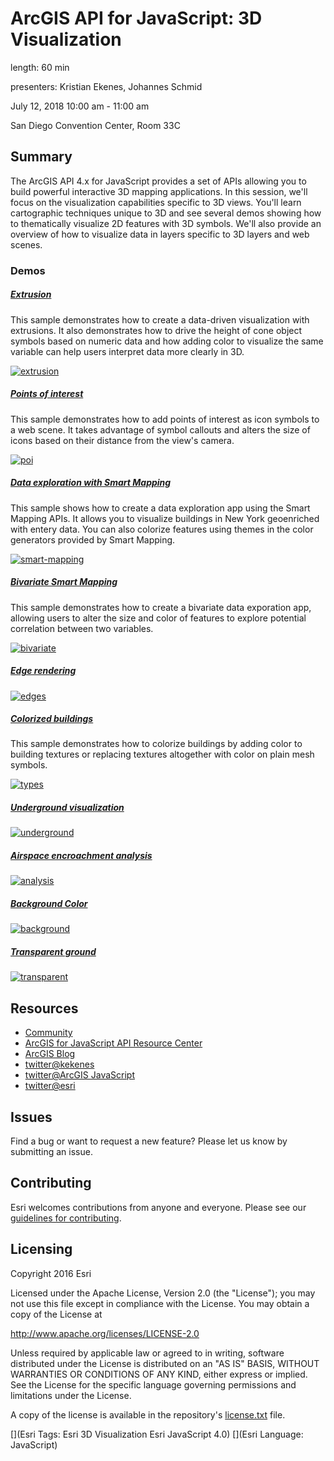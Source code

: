 # ArcGIS API for JavaScript: 3D Visualization

length: 60 min

presenters: Kristian Ekenes, Johannes Schmid

July 12, 2018 10:00 am - 11:00 am

San Diego Convention Center, Room 33C

## Summary

The ArcGIS API 4.x for JavaScript provides a set of APIs allowing you to build powerful interactive 3D mapping applications. In this session, we'll focus on the visualization capabilities specific to 3D views. You'll learn cartographic techniques unique to 3D and see several demos showing how to thematically visualize 2D features with 3D symbols. We'll also provide an overview of how to visualize data in layers specific to 3D layers and web scenes.

### Demos

##### [Extrusion](https://ekenes.github.io/conferences/uc-2018/3d-viz/samples/extrusions/)

This sample demonstrates how to create a data-driven visualization with extrusions. It also demonstrates how to drive the height of cone object symbols based on numeric data and how adding color to visualize the same variable can help users interpret data more clearly in 3D.

[![extrusion](images/extrusion.png)](https://ekenes.github.io/conferences/uc-2018/3d-viz/samples/extrusions/)

##### [Points of interest](https://ekenes.github.io/conferences/uc-2018/3d-viz/samples/points-of-interest/)

This sample demonstrates how to add points of interest as icon symbols to a web scene. It takes advantage of symbol callouts and alters the size of icons based on their distance from the view's camera.

[![poi](images/poi.png)](https://ekenes.github.io/conferences/uc-2018/3d-viz/samples/points-of-interest/)

##### [Data exploration with Smart Mapping](https://ekenes.github.io/conferences/uc-2018/3d-viz/samples/smart-mapping/)

This sample shows how to create a data exploration app using the Smart Mapping APIs. It allows you to visualize buildings in New York geoenriched with entery data. You can also colorize features using themes in the color generators provided by Smart Mapping.

[![smart-mapping](images/smart-mapping.png)](https://ekenes.github.io/conferences/uc-2018/3d-viz/samples/smart-mapping/)

##### [Bivariate Smart Mapping](https://ekenes.github.io/conferences/uc-2018/3d-viz/samples/smart-mapping/bivariate.html)

This sample demonstrates how to create a bivariate data exporation app, allowing users to alter the size and color of features to explore potential correlation between two variables.

[![bivariate](images/bivariate.png)](https://ekenes.github.io/conferences/uc-2018/3d-viz/samples/smart-mapping/bivariate.html)

##### [Edge rendering](http://raluca-nicola.net/edge-rendering/?scene=touristic)

[![edges](images/edges.png)](http://raluca-nicola.net/edge-rendering/?scene=touristic)

##### [Colorized buildings](https://ekenes.github.io/conferences/uc-2018/3d-viz/samples/types/)

This sample demonstrates how to colorize buildings by adding color to building textures or replacing textures altogether with color on plain mesh symbols.

[![types](images/types.png)](https://ekenes.github.io/conferences/uc-2018/3d-viz/samples/types/)

##### [Underground visualization](https://developers.arcgis.com/javascript/latest/sample-code/sceneview-underground/index.html)


[![underground](images/underground.png)](https://developers.arcgis.com/javascript/latest/sample-code/sceneview-underground/index.html)


##### [Airspace encroachment analysis](https://ekenes.github.io/conferences/uc-2018/3d-viz/samples/airspace-encroachment)


[![analysis](images/analysis.png)](https://ekenes.github.io/conferences/uc-2018/3d-viz/samples/airspace-encroachment)


##### [Background Color](https://developers.arcgis.com/javascript/latest/sample-code/sceneview-background/index.html)

[![background](images/background.png)](https://developers.arcgis.com/javascript/latest/sample-code/sceneview-background/index.html)

##### [Transparent ground](https://developers.arcgis.com/javascript/latest/sample-code/layers-scenelayer-points/index.html)

[![transparent](images/transparent.png)](https://developers.arcgis.com/javascript/latest/sample-code/layers-scenelayer-points/index.html)

## Resources

* [Community](https://developers.arcgis.com/en/javascript/jshelp/community.html)
* [ArcGIS for JavaScript API Resource Center](http://help.arcgis.com/en/webapi/javascript/arcgis/index.html)
* [ArcGIS Blog](http://blogs.esri.com/esri/arcgis/)
* [twitter@kekenes](http://twitter.com/kekenes)
* [twitter@ArcGIS JavaScript](http://twitter.com/ArcGISJSAPI)
* [twitter@esri](http://twitter.com/esri)

## Issues

Find a bug or want to request a new feature?  Please let us know by submitting an issue.

## Contributing

Esri welcomes contributions from anyone and everyone. Please see our [guidelines for contributing](https://github.com/esri/contributing).

## Licensing
Copyright 2016 Esri

Licensed under the Apache License, Version 2.0 (the "License");
you may not use this file except in compliance with the License.
You may obtain a copy of the License at

   http://www.apache.org/licenses/LICENSE-2.0

Unless required by applicable law or agreed to in writing, software
distributed under the License is distributed on an "AS IS" BASIS,
WITHOUT WARRANTIES OR CONDITIONS OF ANY KIND, either express or implied.
See the License for the specific language governing permissions and
limitations under the License.

A copy of the license is available in the repository's [license.txt](license.txt) file.

[](Esri Tags: Esri 3D Visualization Esri JavaScript 4.0)
[](Esri Language: JavaScript)
